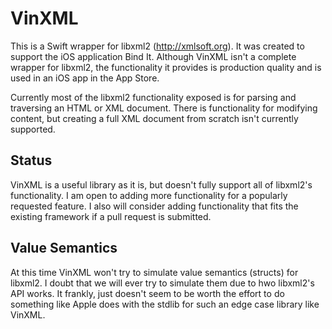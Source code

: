 # VinXML
This is a Swift wrapper for libxml2 (http://xmlsoft.org).  It was created to support the
iOS application Bind It.  Although VinXML isn't a complete wrapper for libxml2, the functionality
it provides is production quality and is used in an iOS app in the App Store. 

Currently most of the libxml2 functionality exposed is for parsing and traversing an HTML or XML
document.  There is functionality for modifying content, but creating a full XML document from
scratch isn't currently supported.

## Status
VinXML is a useful library as it is, but doesn't fully support all of libxml2's functionality.  I 
am open to adding more functionality for a popularly requested feature.  I also will consider adding
functionality that fits the existing framework if a pull request is submitted.

## Value Semantics
At this time VinXML won't try to simulate value semantics (structs) for libxml2.  I doubt that 
we will ever try to simulate them due to hwo libxml2's API works.  It frankly, just doesn't
seem to be worth the effort to do something like Apple does with the stdlib for such an
edge case library like VinXML.

